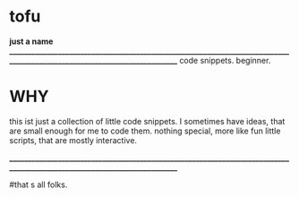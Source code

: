 # tofu
**just a name**
**________________________________________________________________________________________________________________________**
code snippets. beginner.

# WHY

this ist just a collection of little code snippets. I sometimes have ideas, that are small enough for me to code them.
nothing special, more like fun little scripts, that are mostly interactive.

**________________________________________________________________________________________________________________________**

#that s all folks.
